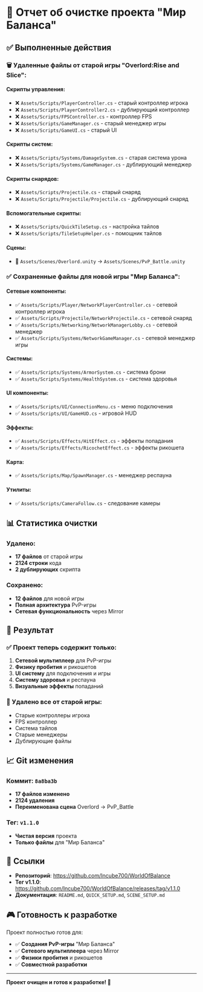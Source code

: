 # 🧹 Отчет об очистке проекта "Мир Баланса"

## ✅ Выполненные действия

### 🗑️ Удаленные файлы от старой игры "Overlord:Rise and Slice":

#### **Скрипты управления:**
- ❌ `Assets/Scripts/PlayerController.cs` - старый контроллер игрока
- ❌ `Assets/Scripts/PlayerController2.cs` - дублирующий контроллер
- ❌ `Assets/Scripts/FPSController.cs` - контроллер FPS
- ❌ `Assets/Scripts/GameManager.cs` - старый менеджер игры
- ❌ `Assets/Scripts/GameUI.cs` - старый UI

#### **Скрипты систем:**
- ❌ `Assets/Scripts/Systems/DamageSystem.cs` - старая система урона
- ❌ `Assets/Scripts/Systems/GameManager.cs` - дублирующий менеджер

#### **Скрипты снарядов:**
- ❌ `Assets/Scripts/Projectile.cs` - старый снаряд
- ❌ `Assets/Scripts/Projectile/Projectile.cs` - дублирующий снаряд

#### **Вспомогательные скрипты:**
- ❌ `Assets/Scripts/QuickTileSetup.cs` - настройка тайлов
- ❌ `Assets/Scripts/TileSetupHelper.cs` - помощник тайлов

#### **Сцены:**
- 🔄 `Assets/Scenes/Overlord.unity` → `Assets/Scenes/PvP_Battle.unity`

### ✅ Сохраненные файлы для новой игры "Мир Баланса":

#### **Сетевые компоненты:**
- ✅ `Assets/Scripts/Player/NetworkPlayerController.cs` - сетевой контроллер игрока
- ✅ `Assets/Scripts/Projectile/NetworkProjectile.cs` - сетевой снаряд
- ✅ `Assets/Scripts/Networking/NetworkManagerLobby.cs` - сетевой менеджер
- ✅ `Assets/Scripts/Systems/NetworkGameManager.cs` - сетевой менеджер игры

#### **Системы:**
- ✅ `Assets/Scripts/Systems/ArmorSystem.cs` - система брони
- ✅ `Assets/Scripts/Systems/HealthSystem.cs` - система здоровья

#### **UI компоненты:**
- ✅ `Assets/Scripts/UI/ConnectionMenu.cs` - меню подключения
- ✅ `Assets/Scripts/UI/GameHUD.cs` - игровой HUD

#### **Эффекты:**
- ✅ `Assets/Scripts/Effects/HitEffect.cs` - эффекты попадания
- ✅ `Assets/Scripts/Effects/RicochetEffect.cs` - эффекты рикошета

#### **Карта:**
- ✅ `Assets/Scripts/Map/SpawnManager.cs` - менеджер респауна

#### **Утилиты:**
- ✅ `Assets/Scripts/CameraFollow.cs` - следование камеры

## 📊 Статистика очистки

### Удалено:
- **17 файлов** от старой игры
- **2124 строки** кода
- **2 дублирующих** скрипта

### Сохранено:
- **12 файлов** для новой игры
- **Полная архитектура** PvP-игры
- **Сетевая функциональность** через Mirror

## 🎯 Результат

### ✅ Проект теперь содержит только:
1. **Сетевой мультиплеер** для PvP-игры
2. **Физику пробития** и рикошетов
3. **UI систему** для подключения и игры
4. **Систему здоровья** и респауна
5. **Визуальные эффекты** попаданий

### 🚫 Удалено все от старой игры:
- Старые контроллеры игрока
- FPS контроллер
- Система тайлов
- Старые менеджеры
- Дублирующие файлы

## 📈 Git изменения

### Коммит: `8a8ba3b`
- **17 файлов изменено**
- **2124 удаления**
- **Переименована сцена** Overlord → PvP_Battle

### Тег: `v1.1.0`
- **Чистая версия** проекта
- **Только файлы** для "Мир Баланса"

## 🔗 Ссылки

- **Репозиторий**: https://github.com/Incube700/WorldOfBalance
- **Тег v1.1.0**: https://github.com/Incube700/WorldOfBalance/releases/tag/v1.1.0
- **Документация**: `README.md`, `QUICK_SETUP.md`, `SCENE_SETUP.md`

## 🎮 Готовность к разработке

Проект полностью готов для:
- ✅ **Создания PvP-игры** "Мир Баланса"
- ✅ **Сетевого мультиплеера** через Mirror
- ✅ **Физики пробития** и рикошетов
- ✅ **Совместной разработки**

---

**Проект очищен и готов к разработке! 🚀** 